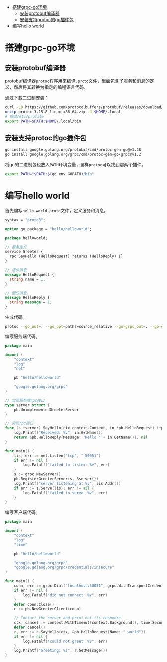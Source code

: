 - [搭建grpc-go环境](#搭建grpc-go环境)
  - [安装protobuf编译器](#安装protobuf编译器)
  - [安装支持protoc的go插件包](#安装支持protoc的go插件包)
- [编写hello world](#编写hello-world)

# 搭建grpc-go环境

## 安装protobuf编译器

protobuf编译器`protoc`程序用来编译`.proto`文件，里面包含了服务和消息的定义，然后将其转换为指定的编程语言代码。

通过下载二进制安装：

```bash
curl -LO https://github.com/protocolbuffers/protobuf/releases/download/v3.15.8/protoc-3.15.8-linux-x86_64.zip
unzip protoc-3.15.8-linux-x86_64.zip -d $HOME/.local
# 修改/etc/profile
export PATH=$PATH:$HOME/.local/bin
```

## 安装支持protoc的go插件包

```bash
go install google.golang.org/protobuf/cmd/protoc-gen-go@v1.28
go install google.golang.org/grpc/cmd/protoc-gen-go-grpc@v1.2
```

将go的二进制包也放入`PATH`环境变量，这样`protoc`可以找到那两个插件。

```bash
export PATH="$PATH:$(go env GOPATH)/bin"
```

# 编写hello world

首先编写`hello_world.proto`文件，定义服务和消息。

```proto
syntax = "proto3";

option go_package = "hello/helloworld";

package helloworld;

// 服务定义
service Greeter {
  rpc SayHello (HelloRequest) returns (HelloReply) {}
}

// 请求消息
message HelloRequest {
  string name = 1;
}

// 回应消息
message HelloReply {
  string message = 1;
}
```

生成代码。

```bash
protoc --go_out=. --go_opt=paths=source_relative --go-grpc_out=. --go-grpc_opt=paths=source_relative helloworld/hello_world.proto
```

编写服务端代码。

```go
package main

import (
	"context"
	"log"
	"net"

	pb "hello/helloworld"

	"google.golang.org/grpc"
)

// 实现服务端rpc接口
type server struct {
	pb.UnimplementedGreeterServer
}

// 实现rpc接口
func (s *server) SayHello(ctx context.Context, in *pb.HelloRequest) (*pb.HelloReply, error) {
	log.Printf("Received: %v", in.GetName())
	return &pb.HelloReply{Message: "Hello " + in.GetName()}, nil
}

func main() {
	lis, err := net.Listen("tcp", ":50051")
	if err != nil {
		log.Fatalf("failed to listen: %v", err)
	}
	s := grpc.NewServer()
	pb.RegisterGreeterServer(s, &server{})
	log.Printf("server listening at %v", lis.Addr())
	if err := s.Serve(lis); err != nil {
		log.Fatalf("failed to serve: %v", err)
	}
}

```

编写客户端代码。

```go
package main

import (
	"context"
	"log"
	"time"

	pb "hello/helloworld"

	"google.golang.org/grpc"
	"google.golang.org/grpc/credentials/insecure"
)

func main() {
	conn, err := grpc.Dial("localhost:50051", grpc.WithTransportCredentials(insecure.NewCredentials()))
	if err != nil {
		log.Fatalf("did not connect: %v", err)
	}
	defer conn.Close()
	c := pb.NewGreeterClient(conn)

	// Contact the server and print out its response.
	ctx, cancel := context.WithTimeout(context.Background(), time.Second)
	defer cancel()
	r, err := c.SayHello(ctx, &pb.HelloRequest{Name: " world"})
	if err != nil {
		log.Fatalf("could not greet: %v", err)
	}
	log.Printf("Greeting: %s", r.GetMessage())
}

```
